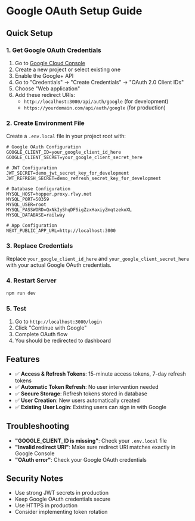 # Google OAuth Setup Guide

## Quick Setup

### 1. Get Google OAuth Credentials

1. Go to [Google Cloud Console](https://console.cloud.google.com/)
2. Create a new project or select existing one
3. Enable the Google+ API
4. Go to "Credentials" → "Create Credentials" → "OAuth 2.0 Client IDs"
5. Choose "Web application"
6. Add these redirect URIs:
   - `http://localhost:3000/api/auth/google` (for development)
   - `https://yourdomain.com/api/auth/google` (for production)

### 2. Create Environment File

Create a `.env.local` file in your project root with:

```env
# Google OAuth Configuration
GOOGLE_CLIENT_ID=your_google_client_id_here
GOOGLE_CLIENT_SECRET=your_google_client_secret_here

# JWT Configuration
JWT_SECRET=demo_jwt_secret_key_for_development
JWT_REFRESH_SECRET=demo_refresh_secret_key_for_development

# Database Configuration
MYSQL_HOST=hopper.proxy.rlwy.net
MYSQL_PORT=50359
MYSQL_USER=root
MYSQL_PASSWORD=QxNkIyShqDFSigZzxHaxiyZmqtzekoXL
MYSQL_DATABASE=railway

# App Configuration
NEXT_PUBLIC_APP_URL=http://localhost:3000
```

### 3. Replace Credentials

Replace `your_google_client_id_here` and `your_google_client_secret_here` with your actual Google OAuth credentials.

### 4. Restart Server

```bash
npm run dev
```

### 5. Test

1. Go to `http://localhost:3000/login`
2. Click "Continue with Google"
3. Complete OAuth flow
4. You should be redirected to dashboard

## Features

- ✅ **Access & Refresh Tokens**: 15-minute access tokens, 7-day refresh tokens
- ✅ **Automatic Token Refresh**: No user intervention needed
- ✅ **Secure Storage**: Refresh tokens stored in database
- ✅ **User Creation**: New users automatically created
- ✅ **Existing User Login**: Existing users can sign in with Google

## Troubleshooting

- **"GOOGLE_CLIENT_ID is missing"**: Check your `.env.local` file
- **"Invalid redirect URI"**: Make sure redirect URI matches exactly in Google Console
- **"OAuth error"**: Check your Google OAuth credentials

## Security Notes

- Use strong JWT secrets in production
- Keep Google OAuth credentials secure
- Use HTTPS in production
- Consider implementing token rotation
